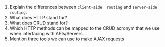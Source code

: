 1.  Explain the differences between `client-side  routing` and `server-side routing`.
1.  What does HTTP stand for?
1.  What does CRUD stand for?
1.  Which HTTP methods can be mapped to the CRUD acronym that we use when interfacing with APIs/Servers.
1.  Mention three tools we can use to make AJAX requests